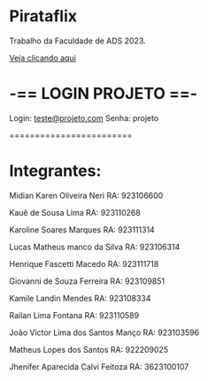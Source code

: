 # Pirataflix
 Trabalho da Faculdade de ADS 2023.

 [Veja clicando aqui](https://lmaverick.github.io/Pirataflix/)

# -== LOGIN PROJETO ==-
Login: teste@projeto.com 
Senha: projeto

========================
# Integrantes:

 Midian Karen Oliveira Neri RA: 923106600

 Kauê de Sousa Lima  RA: 923110268

 Karoline Soares Marques RA: 923111314

 Lucas Matheus manco da Silva  RA: 923106314
 
 Henrique Fascetti Macedo RA: 923111718

 Giovanni de Souza Ferreira RA: 923109851

 Kamile Landin Mendes RA: 923108334

 Railan Lima Fontana RA: 923110589

 João Victor Lima dos Santos Manço RA: 923103596

 Matheus Lopes dos Santos RA: 922209025

 Jhenifer Aparecida Calvi Feitoza RA: 3623100107